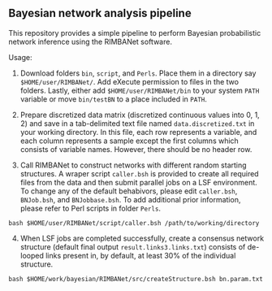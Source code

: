 ## Bayesian network analysis pipeline

This repository provides a simple pipeline to perform Bayesian probabilistic network inference using the RIMBANet software.

Usage:

1. Download folders `bin`, `script`, and `Perls`. Place them in a directory say `$HOME/user/RIMBANet/`. Add eXecute permission to files in the two folders. Lastly, either add `$HOME/user/RIMBANet/bin` to your system `PATH` variable or move `bin/testBN` to a place included in `PATH`.

2. Prepare discretized data matrix (discretized continuous values into 0, 1, 2) and save in a tab-delimited text file named `data.discretized.txt` in your working directory. In this file, each row represents a variable, and each column represents a sample except the first columns which consists of variable names. However, there should be no header row.

3. Call RIMBANet to construct networks with different random starting structures. A wraper script `caller.bsh` is provided to create all required files from the data and then submit parallel jobs on a LSF environment. To change any of the default behabivors, please edit `caller.bsh`, `BNJob.bsh`, and `BNJobbase.bsh`. To add additional prior information, please refer to Perl scripts in folder `Perls`.

```
bash $HOME/user/RIMBANet/script/caller.bsh /path/to/working/directory
```

4. When LSF jobs are completed successfully, create a consensus network structure (default final output `result.links3.links.txt`) consists of de-looped links present in, by default, at least 30% of the individual structure.
```
bash $HOME/work/bayesian/RIMBANet/src/createStructure.bsh bn.param.txt
```
